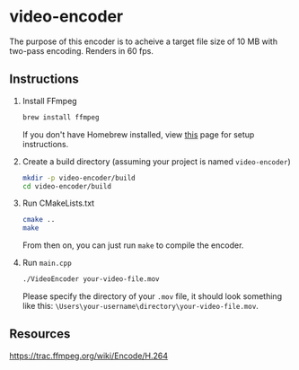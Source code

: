 # video-encoder
The purpose of this encoder is to acheive a target file size of 10 MB with two-pass encoding. Renders in 60 fps.
## Instructions
1. Install FFmpeg

    ```sh
    brew install ffmpeg
    ```
    If you don't have Homebrew installed, view [this](https://docs.brew.sh/Installation) page for setup instructions.

2. Create a build directory (assuming your project is named `video-encoder`)
   ```sh
   mkdir -p video-encoder/build
   cd video-encoder/build
   ```

3. Run CMakeLists.txt
    ```sh
    cmake ..
    make
    ```
    From then on, you can just run `make` to compile the encoder.
   
5. Run `main.cpp`
   ```sh
   ./VideoEncoder your-video-file.mov
   ```
  
    Please specify the directory of your `.mov` file, it should look something like this: `\Users\your-username\directory\your-video-file.mov`.

## Resources
https://trac.ffmpeg.org/wiki/Encode/H.264
